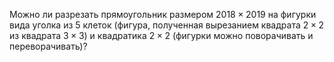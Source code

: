 Можно ли разрезать прямоугольник размером $2018\times 2019$ на фигурки вида уголка из 5 клеток (фигура, полученная вырезанием квадрата $2 \times 2$ из квадрата $3 \times 3$) и квадратика $2 \times 2$ (фигурки можно поворачивать и переворачивать)?